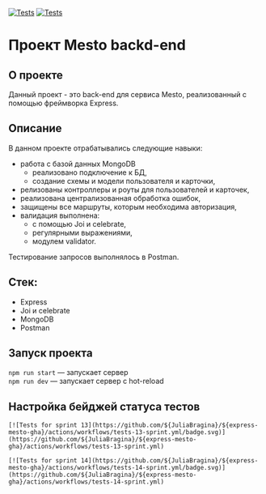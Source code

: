 [![Tests](https://github.com/yandex-praktikum/express-mesto-gha/actions/workflows/tests-13-sprint.yml/badge.svg)](https://github.com/yandex-praktikum/express-mesto-gha/actions/workflows/tests-13-sprint.yml) [![Tests](https://github.com/yandex-praktikum/express-mesto-gha/actions/workflows/tests-14-sprint.yml/badge.svg)](https://github.com/yandex-praktikum/express-mesto-gha/actions/workflows/tests-14-sprint.yml)

# Проект Mesto backd-end

## О проекте

Данный проект - это back-end для сервиса Mesto, реализованный с помощью фреймворка Express.

## Описание

В данном проекте отрабатывались следующие навыки: 
- работа с базой данных MongoDB
  - реализовано подключение к БД,
  - создание схемы и модели пользователя и карточки, 
- релизованы контроллеры и роуты для пользователей и карточек, 
- реализована централизованная обработка ошибок,
- защищены все маршруты, которым необходима авторизация,
- валидация выполнена:
  - с помощью Joi и celebrate,
  - регулярными выражениями,
  - модулем validator.

Тестирование запросов выполнялось в Postman.

## Стек: 

- Express
- Joi и celebrate
- MongoDB
- Postman

## Запуск проекта

`npm run start` — запускает сервер   
`npm run dev` — запускает сервер с hot-reload

## Настройка бейджей статуса тестов
```
[![Tests for sprint 13](https://github.com/${JuliaBragina}/${express-mesto-gha}/actions/workflows/tests-13-sprint.yml/badge.svg)](https://github.com/${JuliaBragina}/${express-mesto-gha}/actions/workflows/tests-13-sprint.yml) 

[![Tests for sprint 14](https://github.com/${JuliaBragina}/${express-mesto-gha}/actions/workflows/tests-14-sprint.yml/badge.svg)](https://github.com/${JuliaBragina}/${express-mesto-gha}/actions/workflows/tests-14-sprint.yml)
```
